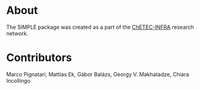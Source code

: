 # About

The SIMPLE package was created as a part of the [ChETEC-INFRA](https://www.chetec-infra.eu) research network.

# Contributors
Marco Pignatari, Mattias Ek, Gábor Balázs, Georgy V. Makhatadze, Chiara Incollingo